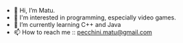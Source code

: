 - 👋 Hi, I’m Matu.
- 👀 I'm interested in programming, especially video games. 
- 🌱 I’m currently learning C++ and Java
- 📫 How to reach me :: pecchini.matu@gmail.com

<!---
DevMatu/DevMatu is a ✨ special ✨ repository because its `README.md` (this file) appears on your GitHub profile.
You can click the Preview link to take a look at your changes.
--->
